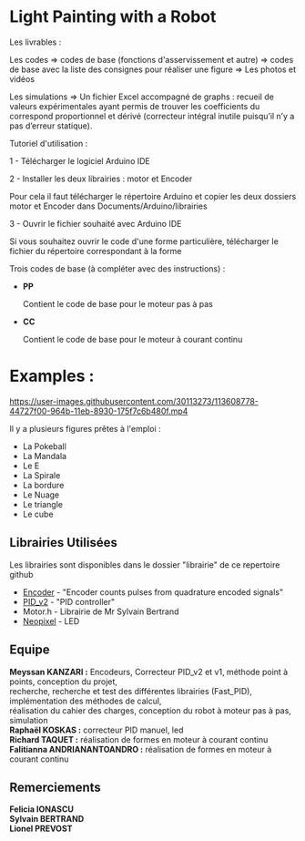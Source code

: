 # Light Painting with a Robot

Les livrables :

Les codes
  => codes de base (fonctions d'asservissement et autre)
  => codes de base avec la liste des consignes pour réaliser une figure
  => Les photos et vidéos

Les simulations
=> Un fichier Excel accompagné de graphs : recueil de valeurs expérimentales ayant permis de trouver les coefficients du correspond proportionnel et dérivé (correcteur intégral inutile puisqu’il n’y a pas d’erreur statique).




Tutoriel d'utilisation : 


1 - Télécharger le logiciel Arduino IDE


2 - Installer les deux librairies : motor et Encoder

Pour cela il faut télécharger le répertoire Arduino et copier les deux dossiers motor et Encoder dans Documents/Arduino/librairies


3 - Ouvrir le fichier souhaité avec Arduino IDE

Si vous souhaitez ouvrir le code d'une forme particulière, télécharger le fichier du répertoire correspondant à la forme



Trois codes de base (à compléter avec des instructions) :

- **PP**
  
  Contient le code de base pour le moteur pas à pas

- **CC**
  
  Contient le code de base pour le moteur à courant continu
  
# Examples : 


https://user-images.githubusercontent.com/30113273/113608778-44727f00-964b-11eb-8930-175f7c6b480f.mp4


Il y a plusieurs figures prêtes à l'emploi :
- La Pokeball
- La Mandala
- Le E
- La Spirale
- La bordure
- Le Nuage
- Le triangle
- Le cube

## Librairies Utilisées

Les librairies sont disponibles dans le dossier "librairie" de ce repertoire github

* [Encoder](https://github.com/PaulStoffregen/Encoder) - "Encoder counts pulses from quadrature encoded signals"
* [PID_v2](https://github.com/gelraen/Arduino-PID-Library) - "PID controller"
* Motor.h - Librairie de Mr Sylvain Bertrand
* [Neopixel](https://github.com/adafruit/Adafruit_NeoPixel) - LED

## Equipe

**Meyssan KANZARI :** Encodeurs, Correcteur PID_v2 et v1, méthode point à points, conception du projet,  
recherche, recherche et test des différentes librairies (Fast_PID), implémentation des méthodes de calcul,  
réalisation du cahier des charges, conception du robot à moteur pas à pas, simulation  
**Raphaël KOSKAS :** correcteur PID manuel, led  
**Richard TAQUET :** réalisation de formes en moteur à courant continu  
**Falitianna ANDRIANANTOANDRO :** réalisation de formes en moteur à courant continu  

## Remerciements

**Felicia IONASCU**  
**Sylvain BERTRAND**  
**Lionel PREVOST**  
